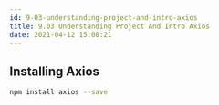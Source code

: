 ```yaml
---
id: 9-03-understanding-project-and-intro-axios
title: 9.03 Understanding Project And Intro Axios
date: 2021-04-12 15:08:21
---
```


## Installing Axios

```bash bash2yarn
npm install axios --save
```
